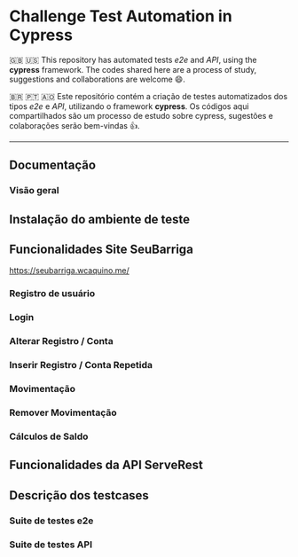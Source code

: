 # Challenge Test Automation in Cypress

🇬🇧 🇺🇸
This repository has automated tests *e2e* and *API*, using the **cypress** framework. The codes shared here are a process of study, suggestions and collaborations are welcome 😄.

🇧🇷 🇵🇹 🇦🇴
Este repositório contém a criação de testes automatizados dos tipos *e2e* e *API*, utilizando o framework **cypress**. Os códigos aqui compartilhados são um processo de estudo sobre cypress, sugestões e colaborações serão bem-vindas 👍.

---
## Documentação  
### Visão geral
## Instalação do ambiente de teste

## Funcionalidades Site SeuBarriga
https://seubarriga.wcaquino.me/

### Registro de usuário
### Login
### Alterar Registro / Conta
### Inserir Registro / Conta Repetida
### Movimentação
### Remover Movimentação
### Cálculos de Saldo

## Funcionalidades da API ServeRest
## Descrição dos testcases
### Suite de testes e2e  
### Suite de testes API
